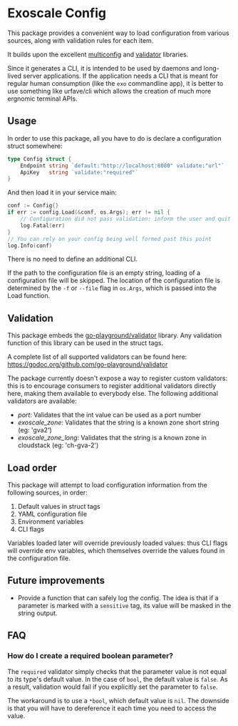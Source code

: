 # Exoscale Config
This package provides a convenient way to load configuration from various sources, along with validation rules for each item.

It builds upon the excellent [multiconfig](https://github.com/koding/multiconfig) and [validator](https://github.com/go-playground/validtor) libraries.

Since it generates a CLI, it is intended to be used by daemons and long-lived server applications. If the application needs a CLI that is meant for regular human consumption (like the `exo` commandline app), it is better to use something like urfave/cli which allows the creation of much more ergnomic terminal APIs.

## Usage
In order to use this package, all you have to do is declare a configuration struct somewhere:

```go
type Config struct {
    Endpoint string `default:"http://localhost:8080" validate:"url"`
    ApiKey   string `validate:"required"`
}
```

And then load it in your service main:

```go
conf := Config{}
if err := config.Load(&conf, os.Args); err != nil {
    // Configuration did not pass validation: inform the user and quit
    log.Fatal(err)
}
// You can rely on your config being well formed past this point
log.Info(conf)
```

There is no need to define an additional CLI.

If the path to the configuration file is an empty string, loading of a configuration file will be skipped. The location of the configuration file is determined by the `-f` or `--file` flag in `os.Args`, which is passed into the Load function.

## Validation
This package embeds the [go-playground/validator](https://github.com/go-playground/validator) library. Any validation function of this library can be used in the struct tags.

A complete list of all supported validators can be found here: https://godoc.org/github.com/go-playground/validator

The package currently doesn't expose a way to register custom validators: this is to encourage consumers to register additional validators directly here, making them available to everybody else. The following additional validators are available:

* _port_: Validates that the int value can be used as a port number
* _exoscale\_zone_: Validates that the string is a known zone short string (eg: 'gva2')
* _exoscale\_zone\_long_: Validates that the string is a known zone in cloudstack (eg: 'ch-gva-2')

## Load order
This package will attempt to load configuration information from the following sources, in order:

1. Default values in struct tags
2. YAML configuration file
3. Environment variables
4. CLI flags

Variables loaded later will override previously loaded values: thus CLI flags will override env variables, which themselves override the values found in the configuration file.

## Future improvements
* Provide a function that can safely log the config. The idea is that if a parameter is marked with a `sensitive` tag, its value will be masked in the string output.

## FAQ

### How do I create a required boolean parameter?
The `required` validator simply checks that the parameter value is not equal to its type's default value. In the case of `bool`, the default value is `false`. As a result, validation would fail if you explicitly set the parameter to `false`.

The workaround is to use a `*bool`, which default value is `nil`. The downside is that you will have to dereference it each time you need to access the value.
